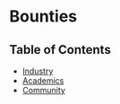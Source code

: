 # Bounties

## Table of Contents

- [Industry](industry/)
- [Academics](academics/)
- [Community](community/)
